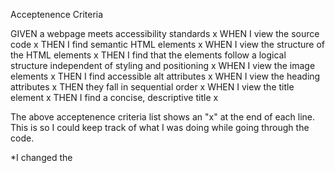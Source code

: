 Acceptenence Criteria

GIVEN a webpage meets accessibility standards x
WHEN I view the source code x 
THEN I find semantic HTML elements x
WHEN I view the structure of the HTML elements x
THEN I find that the elements follow a logical structure independent of styling and positioning x
WHEN I view the image elements x
THEN I find accessible alt attributes x
WHEN I view the heading attributes x
THEN they fall in sequential order x
WHEN I view the title element x
THEN I find a concise, descriptive title x

The above acceptenence criteria list shows an "x" at the end of each line. This is so I could keep track of what I was doing while going through the code. 

*I changed the <title> so the browser tab shows a more precise name 

*Element <div> were changed to <footer> <section> <nav> to meet accessibility standards 

*I added naming lines at the start and end the elements to help create seperation within the html and css stylesheet

*The css stylesheet was condensed after finding the same styles for multiple classes. Labels were added as needed

*I confirmed the <head> attributes made orderly sense

*Finally, I confirmed all the links on the page are operating and the layout mimics the provided image in the challenge instructions

